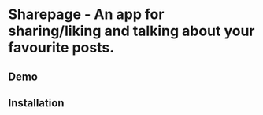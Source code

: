 <h1>Sharepage - An app for sharing/liking and talking about your favourite posts.</h1>

<h2>Demo</h2>

<h2>Installation</h2>
